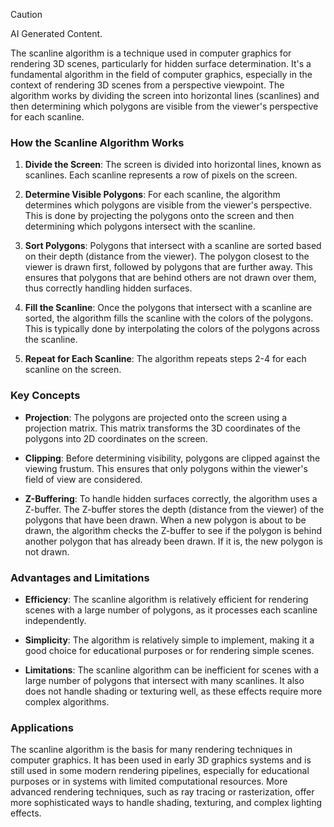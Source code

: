 
> [!CAUTION]
> AI Generated Content.


The scanline algorithm is a technique used in computer graphics for rendering 3D scenes, particularly for hidden surface determination. It's a fundamental algorithm in the field of computer graphics, especially in the context of rendering 3D scenes from a perspective viewpoint. The algorithm works by dividing the screen into horizontal lines (scanlines) and then determining which polygons are visible from the viewer's perspective for each scanline.

### How the Scanline Algorithm Works

1. **Divide the Screen**: The screen is divided into horizontal lines, known as scanlines. Each scanline represents a row of pixels on the screen.

2. **Determine Visible Polygons**: For each scanline, the algorithm determines which polygons are visible from the viewer's perspective. This is done by projecting the polygons onto the screen and then determining which polygons intersect with the scanline.

3. **Sort Polygons**: Polygons that intersect with a scanline are sorted based on their depth (distance from the viewer). The polygon closest to the viewer is drawn first, followed by polygons that are further away. This ensures that polygons that are behind others are not drawn over them, thus correctly handling hidden surfaces.

4. **Fill the Scanline**: Once the polygons that intersect with a scanline are sorted, the algorithm fills the scanline with the colors of the polygons. This is typically done by interpolating the colors of the polygons across the scanline.

5. **Repeat for Each Scanline**: The algorithm repeats steps 2-4 for each scanline on the screen.

### Key Concepts

- **Projection**: The polygons are projected onto the screen using a projection matrix. This matrix transforms the 3D coordinates of the polygons into 2D coordinates on the screen.

- **Clipping**: Before determining visibility, polygons are clipped against the viewing frustum. This ensures that only polygons within the viewer's field of view are considered.

- **Z-Buffering**: To handle hidden surfaces correctly, the algorithm uses a Z-buffer. The Z-buffer stores the depth (distance from the viewer) of the polygons that have been drawn. When a new polygon is about to be drawn, the algorithm checks the Z-buffer to see if the polygon is behind another polygon that has already been drawn. If it is, the new polygon is not drawn.

### Advantages and Limitations

- **Efficiency**: The scanline algorithm is relatively efficient for rendering scenes with a large number of polygons, as it processes each scanline independently.

- **Simplicity**: The algorithm is relatively simple to implement, making it a good choice for educational purposes or for rendering simple scenes.

- **Limitations**: The scanline algorithm can be inefficient for scenes with a large number of polygons that intersect with many scanlines. It also does not handle shading or texturing well, as these effects require more complex algorithms.

### Applications

The scanline algorithm is the basis for many rendering techniques in computer graphics. It has been used in early 3D graphics systems and is still used in some modern rendering pipelines, especially for educational purposes or in systems with limited computational resources. More advanced rendering techniques, such as ray tracing or rasterization, offer more sophisticated ways to handle shading, texturing, and complex lighting effects.